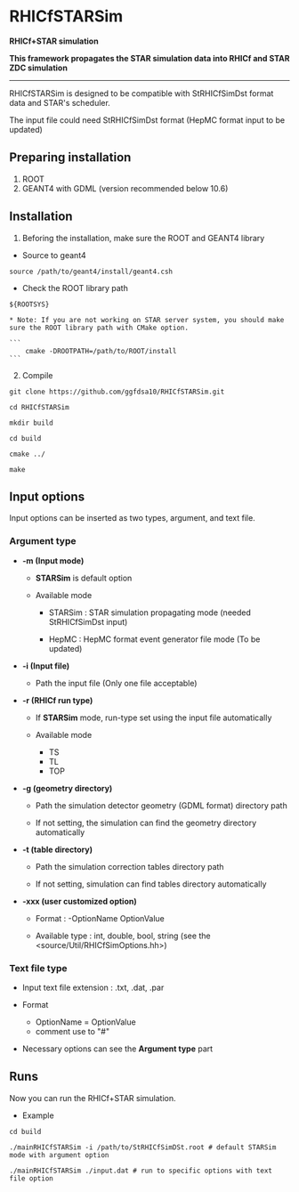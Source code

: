 # RHICfSTARSim
**RHICf+STAR simulation**

**This framework propagates the STAR simulation data into RHICf and STAR ZDC simulation**

---

RHICfSTARSim is designed to be compatible with StRHICfSimDst format data and STAR's scheduler.

The input file could need StRHICfSimDst format (HepMC format input to be updated)

## Preparing installation
1. ROOT
2. GEANT4 with GDML (version recommended below 10.6)

## Installation
1. Beforing the installation, make sure the ROOT and GEANT4 library 

* Source to geant4
  
```
source /path/to/geant4/install/geant4.csh

```

* Check the ROOT library path

```
${ROOTSYS}
```

    * Note: If you are not working on STAR server system, you should make sure the ROOT library path with CMake option.
    
    ```
        cmake -DROOTPATH=/path/to/ROOT/install
    ```


2. Compile

```
git clone https://github.com/ggfdsa10/RHICfSTARSim.git

cd RHICfSTARSim

mkdir build

cd build

cmake ../

make 

```

## Input options
Input options can be inserted as two types, argument, and text file.

### Argument type

* **-m (Input mode)**

    * **STARSim** is default option 

    * Available mode

        * STARSim : STAR simulation propagating mode (needed StRHICfSimDst input)

        * HepMC : HepMC format event generator file mode (To be updated)

* **-i (Input file)**

    * Path the input file (Only one file acceptable)

* **-r (RHICf run type)**

    * If **STARSim** mode, run-type set using the input file automatically 

    * Available mode

        * TS 
        * TL
        * TOP

* **-g (geometry directory)**

    * Path the simulation detector geometry (GDML format) directory path

    * If not setting, the simulation can find the geometry directory automatically

* **-t (table directory)**

    * Path the simulation correction tables directory path

    * If not setting, simulation can find tables directory automatically

* **-xxx (user customized option)**

    * Format : -OptionName OptionValue 

    * Available type : int, double, bool, string (see the <source/Util/RHICfSimOptions.hh>)

### Text file type

* Input text file extension : .txt, .dat, .par

* Format
   * OptionName = OptionValue
   * comment use to "#"
    
* Necessary options can see the **Argument type** part

## Runs
Now you can run the RHICf+STAR simulation.

* Example
  
```
cd build 

./mainRHICfSTARSim -i /path/to/StRHICfSimDSt.root # default STARSim mode with argument option

./mainRHICfSTARSim ./input.dat # run to specific options with text file option

```
